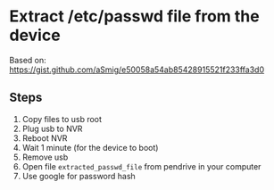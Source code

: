 # Extract /etc/passwd file from the device
Based on: https://gist.github.com/aSmig/e50058a54ab85428915521f233ffa3d0

## Steps
1. Copy files to usb root
2. Plug usb to NVR
3. Reboot NVR
4. Wait 1 minute (for the device to boot)
5. Remove usb
6. Open file `extracted_passwd_file` from pendrive in your computer
7. Use google for password hash
